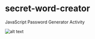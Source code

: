 # secret-word-creator
JavaScript Password Generator Activity 


![alt text](screenshots/filename.png "Description goes here")